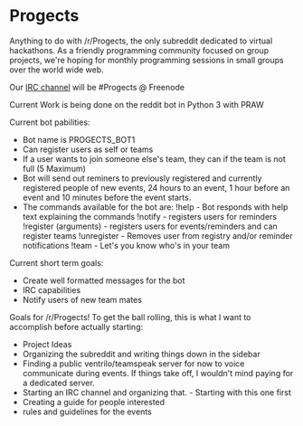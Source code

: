 # Progects
Anything to do with /r/Progects, the only subreddit dedicated to virtual hackathons. As a friendly programming community focused on group projects, we're hoping for monthly programming sessions in small groups over the world wide web. 

Our [IRC channel](http://webchat.freenode.net/) will be #Progects @ Freenode

Current Work is being done on the reddit bot in Python 3 with PRAW

Current bot pabilities:
 * Bot name is PROGECTS_BOT1
 * Can register users as self or teams
 * If a user wants to join someone else's team, they can if the team is not full (5 Maximum)
 * Bot will send out reminers to previously registered and currently registered people of new events,
   24 hours to an event, 1 hour before an event and 10 minutes before the event starts.
 * The commands available for the bot are:
      !help - Bot responds with help text explaining the commands
      !notify - registers users for reminders
      !register (arguments) - registers users for events/reminders and can register teams
      !unregister - Removes user from registry and/or reminder notifications
      !team - Let's you know who's in your team


Current short term goals:
* Create well formatted messages for the bot
* IRC capabilities
* Notify users of new team mates

  

Goals for /r/Progects! To get the ball rolling, this is what I want to accomplish before actually starting:

* Project Ideas
* Organizing the subreddit and writing things down in the sidebar
* Finding a public ventrilo/teamspeak server for now to voice communicate during events. If things take off, I wouldn't mind paying for a dedicated server. 
* Starting an IRC channel and organizing that. - Starting with this one first
* Creating a guide for people interested
* rules and guidelines for the events

